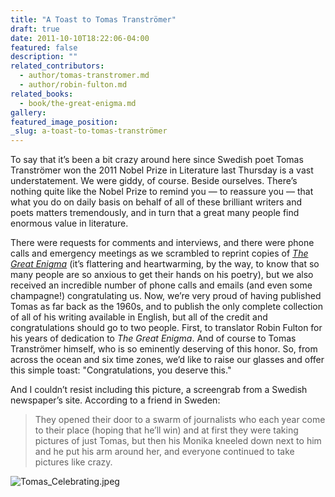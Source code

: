 ```yaml
---
title: "A Toast to Tomas Tranströmer"
draft: true
date: 2011-10-10T18:22:06-04:00
featured: false
description: ""
related_contributors:
  - author/tomas-transtromer.md
  - author/robin-fulton.md
related_books:
  - book/the-great-enigma.md
gallery:
featured_image_position: 
_slug: a-toast-to-tomas-tranströmer
---
```


To say that it’s been a bit crazy around here since Swedish poet Tomas Tranströmer won the 2011 Nobel Prize in Literature last Thursday is a vast understatement. We were giddy, of course. Beside ourselves. There’s nothing quite like the Nobel Prize to remind you — to reassure you — that what you do on daily basis on behalf of all of these brilliant writers and poets matters tremendously, and in turn that a great many people find enormous value in literature. 

There were requests for comments and interviews, and there were phone calls and emergency meetings as we scrambled to reprint copies of [_The Great Enigma_](http://ndbooks.com/book/the-great-enigma) (it’s flattering and heartwarming, by the way, to know that so many people are so anxious to get their hands on his poetry), but we also received an incredible number of phone calls and emails (and even some champagne!) congratulating us. Now, we’re very proud of having published Tomas as far back as the 1960s, and to publish the only complete collection of all of his writing available in English, but all of the credit and congratulations should go to two people. First, to translator Robin Fulton for his years of dedication to _The Great Enigma_. And of course to Tomas Tranströmer himself, who is so eminently deserving of this honor. So, from across the ocean and six time zones, we’d like to raise our glasses and offer this simple toast: "Congratulations, you deserve this." 

And I couldn’t resist including this picture, a screengrab from a Swedish newspaper’s site. According to a friend in Sweden:

> They opened their door to a swarm of journalists who each year come to their place (hoping that he’ll win) and at first they were taking pictures of just Tomas, but then his Monika kneeled down next to him and he put his arm around her, and everyone continued to take pictures like crazy.

![Tomas_Celebrating.jpeg](https://ndbooks.imgix.net/Tomas_Celebrating.jpeg)

